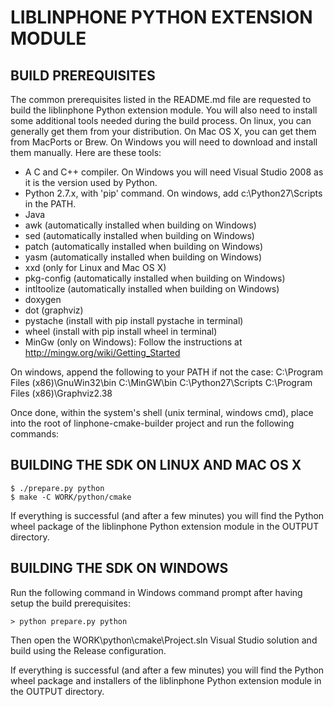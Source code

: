 # LIBLINPHONE PYTHON EXTENSION MODULE #

## BUILD PREREQUISITES

The common prerequisites listed in the README.md file are requested to build
the liblinphone Python extension module.
You will also need to install some additional tools needed during the build 
process. On linux, you can generally get them from your distribution. On Mac OS
X, you can get them from MacPorts or Brew. On Windows you will need to download
and install them manually. Here are these tools:
- A C and C++ compiler. On Windows you will need Visual Studio 2008 as it is
  the version used by Python.
- Python 2.7.x, with 'pip' command. On windows, add c:\Python27\Scripts in the
  PATH.
- Java
- awk (automatically installed when building on Windows)
- sed (automatically installed when building on Windows)
- patch (automatically installed when building on Windows)
- yasm (automatically installed when building on Windows)
- xxd (only for Linux and Mac OS X)
- pkg-config (automatically installed when building on Windows)
- intltoolize (automatically installed when building on Windows)
- doxygen
- dot (graphviz)
- pystache (install with pip install pystache in terminal)
- wheel (install with pip install wheel in terminal)
- MinGw (only on Windows): Follow the instructions at
  http://mingw.org/wiki/Getting_Started

On windows, append the following to your PATH if not the case:
    C:\Program Files (x86)\GnuWin32\bin
    C:\MinGW\bin
    C:\Python27\Scripts
    C:\Program Files (x86)\Graphviz2.38

Once done, within the system's shell (unix terminal, windows cmd), place into
the root of linphone-cmake-builder project and run the following commands:

## BUILDING THE SDK ON LINUX AND MAC OS X

	$ ./prepare.py python
	$ make -C WORK/python/cmake

If everything is successful (and after a few minutes) you will find the Python
wheel package of the liblinphone Python extension module in the OUTPUT
directory.

## BUILDING THE SDK ON WINDOWS

Run the following command in Windows command prompt after having setup the
build prerequisites:

	> python prepare.py python

Then open the WORK\python\cmake\Project.sln Visual Studio solution and build
using the Release configuration.

If everything is successful (and after a few minutes) you will find the Python
wheel package and installers of the liblinphone Python extension module in the
OUTPUT directory.
